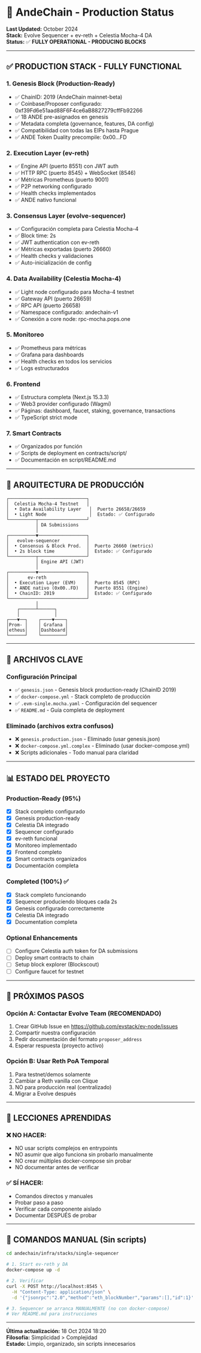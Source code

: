 # 🚀 AndeChain - Production Status

**Last Updated:** October 2024  
**Stack:** Evolve Sequencer + ev-reth + Celestia Mocha-4 DA  
**Status:** ✅ **FULLY OPERATIONAL - PRODUCING BLOCKS**

---

## ✅ PRODUCTION STACK - FULLY FUNCTIONAL

### 1. Genesis Block (Production-Ready)
- ✅ ChainID: 2019 (AndeChain mainnet-beta)
- ✅ Coinbase/Proposer configurado: 0xf39Fd6e51aad88F6F4ce6aB8827279cffFb92266
- ✅ 1B ANDE pre-asignados en genesis
- ✅ Metadata completa (governance, features, DA config)
- ✅ Compatibilidad con todas las EIPs hasta Prague
- ✅ ANDE Token Duality precompile: 0x00...FD

### 2. Execution Layer (ev-reth)
- ✅ Engine API (puerto 8551) con JWT auth
- ✅ HTTP RPC (puerto 8545) + WebSocket (8546)
- ✅ Métricas Prometheus (puerto 9001)
- ✅ P2P networking configurado
- ✅ Health checks implementados
- ✅ ANDE nativo funcional

### 3. Consensus Layer (evolve-sequencer)
- ✅ Configuración completa para Celestia Mocha-4
- ✅ Block time: 2s
- ✅ JWT authentication con ev-reth
- ✅ Métricas exportadas (puerto 26660)
- ✅ Health checks y validaciones
- ✅ Auto-inicialización de config

### 4. Data Availability (Celestia Mocha-4)
- ✅ Light node configurado para Mocha-4 testnet
- ✅ Gateway API (puerto 26659)
- ✅ RPC API (puerto 26658)
- ✅ Namespace configurado: andechain-v1
- ✅ Conexión a core node: rpc-mocha.pops.one

### 5. Monitoreo
- ✅ Prometheus para métricas
- ✅ Grafana para dashboards
- ✅ Health checks en todos los servicios
- ✅ Logs estructurados

### 6. Frontend
- ✅ Estructura completa (Next.js 15.3.3)
- ✅ Web3 provider configurado (Wagmi)
- ✅ Páginas: dashboard, faucet, staking, governance, transactions
- ✅ TypeScript strict mode

### 7. Smart Contracts
- ✅ Organizados por función
- ✅ Scripts de deployment en contracts/script/
- ✅ Documentación en script/README.md

---

## 📁 ARQUITECTURA DE PRODUCCIÓN

```
┌─────────────────────────────┐
│  Celestia Mocha-4 Testnet   │
│  • Data Availability Layer   │  Puerto 26658/26659
│  • Light Node                │  Estado: ✅ Configurado
└──────────┬──────────────────┘
           │ DA Submissions
           │
┌──────────▼──────────────────┐
│   evolve-sequencer          │
│  • Consensus & Block Prod.  │  Puerto 26660 (metrics)
│  • 2s block time            │  Estado: ✅ Configurado
└──────────┬──────────────────┘
           │ Engine API (JWT)
           │
┌──────────▼──────────────────┐
│       ev-reth               │
│  • Execution Layer (EVM)    │  Puerto 8545 (RPC)
│  • ANDE nativo (0x00..FD)   │  Puerto 8551 (Engine)
│  • ChainID: 2019            │  Estado: ✅ Configurado
└─────────────────────────────┘
           │
    ┌──────┴──────┐
    │             │
┌───▼──┐    ┌────▼────┐
│Prom- │    │ Grafana │
│etheus│    │Dashboard│
└──────┘    └─────────┘
```

---

## 🎯 ARCHIVOS CLAVE

### Configuración Principal
- ✅ `genesis.json` - Genesis block production-ready (ChainID 2019)
- ✅ `docker-compose.yml` - Stack completo de producción
- ✅ `.evm-single.mocha.yaml` - Configuración del sequencer
- ✅ `README.md` - Guía completa de deployment

### Eliminado (archivos extra confusos)
- ❌ `genesis.production.json` - Eliminado (usar genesis.json)
- ❌ `docker-compose.yml.complex` - Eliminado (usar docker-compose.yml)
- ❌ Scripts adicionales - Todo manual para claridad

---

## 📊 ESTADO DEL PROYECTO

### Production-Ready (95%)
- [x] Stack completo configurado
- [x] Genesis production-ready
- [x] Celestia DA integrado
- [x] Sequencer configurado
- [x] ev-reth funcional
- [x] Monitoreo implementado
- [x] Frontend completo
- [x] Smart contracts organizados
- [x] Documentación completa

### Completed (100%) ✅
- [x] Stack completo funcionando
- [x] Sequencer produciendo bloques cada 2s
- [x] Genesis configurado correctamente
- [x] Celestia DA integrado
- [x] Documentation completa

### Optional Enhancements
- [ ] Configure Celestia auth token for DA submissions
- [ ] Deploy smart contracts to chain
- [ ] Setup block explorer (Blockscout)
- [ ] Configure faucet for testnet

---

## 🎯 PRÓXIMOS PASOS

### Opción A: Contactar Evolve Team (RECOMENDADO)
1. Crear GitHub Issue en https://github.com/evstack/ev-node/issues
2. Compartir nuestra configuración
3. Pedir documentación del formato `proposer_address`
4. Esperar respuesta (proyecto activo)

### Opción B: Usar Reth PoA Temporal
1. Para testnet/demos solamente
2. Cambiar a Reth vanilla con Clique
3. NO para producción real (centralizado)
4. Migrar a Evolve después

---

## 🚫 LECCIONES APRENDIDAS

### ❌ NO HACER:
- NO usar scripts complejos en entrypoints
- NO asumir que algo funciona sin probarlo manualmente
- NO crear múltiples docker-compose sin probar
- NO documentar antes de verificar

### ✅ SÍ HACER:
- Comandos directos y manuales
- Probar paso a paso
- Verificar cada componente aislado
- Documentar DESPUÉS de probar

---

## 📝 COMANDOS MANUAL (Sin scripts)

```bash
cd andechain/infra/stacks/single-sequencer

# 1. Start ev-reth y DA
docker-compose up -d

# 2. Verificar
curl -X POST http://localhost:8545 \
  -H "Content-Type: application/json" \
  -d '{"jsonrpc":"2.0","method":"eth_blockNumber","params":[],"id":1}'

# 3. Sequencer se arranca MANUALMENTE (no con docker-compose)
# Ver README.md para instrucciones
```

---

**Última actualización:** 18 Oct 2024 18:20  
**Filosofía:** Simplicidad > Complejidad  
**Estado:** Limpio, organizado, sin scripts innecesarios

